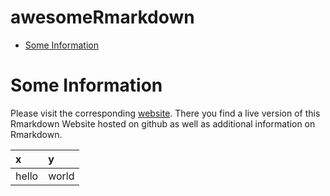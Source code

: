 awesomeRmarkdown
================

-   [Some Information](#some-information)

Some Information
================

Please visit the corresponding [website](https://systats.github.io/awesomeRmarkdown). There you find a live version of this Rmarkdown Website hosted on github as well as additional information on Rmarkdown.

| x     | y     |
|:------|:------|
| hello | world |
